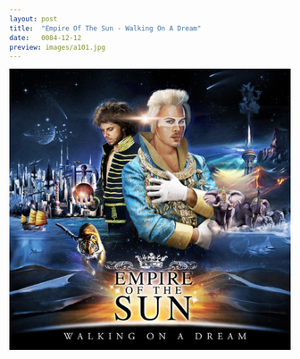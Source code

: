 ```yaml
---
layout: post
title:  "Empire Of The Sun - Walking On A Dream"
date:   0084-12-12
preview: images/a101.jpg
---
```


![Empire Of The Sun - Walking On A Dream](/images/a101.jpg)
